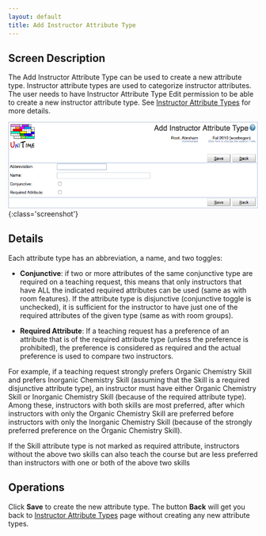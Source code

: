```yaml
---
layout: default
title: Add Instructor Attribute Type
---
```



## Screen Description

The Add Instructor Attribute Type can be used to create a new attribute type. Instructor attribute types are used to categorize instructor attributes. The user needs to have Instructor Attribute Type Edit permission to be able to create a new instructor attribute type. See [Instructor Attribute Types](instructor-attribute-types) for more details.

![Add Instructor Attribute Type](images/add-instructor-attribute-type-1.png){:class='screenshot'}

## Details

Each attribute type has an abbreviation, a name, and two toggles:

* **Conjunctive**: if two or more attributes of the same conjunctive type are required on a teaching request, this means that only instructors that have ALL the indicated required attributes can be used (same as with room features). If the attribute type is disjunctive (conjunctive toggle is unchecked), it is sufficient for the instructor to have just one of the required attributes of the given type (same as with room groups).

* **Required Attribute**: If a teaching request has a preference of an attribute that is of the required attribute type (unless the preference is prohibited), the preference is considered as required and the actual preference is used to compare two instructors.

For example, if a teaching request strongly prefers Organic Chemistry Skill and prefers Inorganic Chemistry Skill (assuming that the Skill is a required disjunctive attribute type), an instructor must have either Organic Chemistry Skill or Inorganic Chemistry Skill (because of the required attribute type). Among these, instructors with both skills are most preferred, after which instructors with only the Organic Chemistry Skill are preferred before instructors with only the Inorganic Chemistry Skill (because of the strongly preferred preference on the Organic Chemistry Skill).

If the Skill attribute type is not marked as required attribute, instructors without the above two skills can also teach the course but are less preferred than instructors with one or both of the above two skills

## Operations

Click **Save** to create the new attribute type. The button **Back** will get you back to [Instructor Attribute Types](instructor-attribute-types) page without creating any new attribute types.
